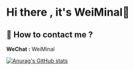 # Hi there , it's WeiMinal👋
## 📧 How to contact me ?
**WeChat :** WeiMinal

[![Anurag's GitHub stats](https://github-readme-stats.vercel.app/api?username=WeiMinal)](https://github.com/anuraghazra/github-readme-stats)

<!--
**WeiMinal/WeiMinal** is a ✨ _special_ ✨ repository because its `README.md` (this file) appears on your GitHub profile.

Here are some ideas to get you started:

- 🔭 I’m currently working on ...
- 🌱 I’m currently learning ...
- 👯 I’m looking to collaborate on ...
- 🤔 I’m looking for help with ...
- 💬 Ask me about ...
- 📫 How to reach me: ...
- 😄 Pronouns: ...
- ⚡ Fun fact: ...
-->
